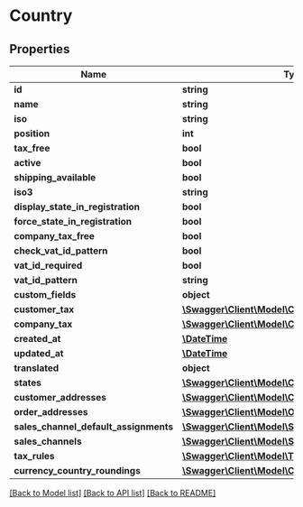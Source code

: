 # Country

## Properties
Name | Type | Description | Notes
------------ | ------------- | ------------- | -------------
**id** | **string** |  | [optional] 
**name** | **string** |  | 
**iso** | **string** |  | [optional] 
**position** | **int** |  | [optional] 
**tax_free** | **bool** |  | [optional] 
**active** | **bool** |  | [optional] 
**shipping_available** | **bool** |  | [optional] 
**iso3** | **string** |  | [optional] 
**display_state_in_registration** | **bool** |  | [optional] 
**force_state_in_registration** | **bool** |  | [optional] 
**company_tax_free** | **bool** |  | [optional] 
**check_vat_id_pattern** | **bool** |  | [optional] 
**vat_id_required** | **bool** |  | [optional] 
**vat_id_pattern** | **string** |  | [optional] 
**custom_fields** | **object** |  | [optional] 
**customer_tax** | [**\Swagger\Client\Model\CountryCustomerTax**](CountryCustomerTax.md) |  | [optional] 
**company_tax** | [**\Swagger\Client\Model\CountryCustomerTax**](CountryCustomerTax.md) |  | [optional] 
**created_at** | [**\DateTime**](\DateTime.md) |  | 
**updated_at** | [**\DateTime**](\DateTime.md) |  | [optional] 
**translated** | **object** |  | [optional] 
**states** | [**\Swagger\Client\Model\CountryState**](CountryState.md) |  | [optional] 
**customer_addresses** | [**\Swagger\Client\Model\CustomerAddress**](CustomerAddress.md) |  | [optional] 
**order_addresses** | [**\Swagger\Client\Model\OrderAddress**](OrderAddress.md) |  | [optional] 
**sales_channel_default_assignments** | [**\Swagger\Client\Model\SalesChannel**](SalesChannel.md) |  | [optional] 
**sales_channels** | [**\Swagger\Client\Model\SalesChannel**](SalesChannel.md) |  | [optional] 
**tax_rules** | [**\Swagger\Client\Model\TaxRule**](TaxRule.md) |  | [optional] 
**currency_country_roundings** | [**\Swagger\Client\Model\CurrencyCountryRounding**](CurrencyCountryRounding.md) |  | [optional] 

[[Back to Model list]](../../README.md#documentation-for-models) [[Back to API list]](../../README.md#documentation-for-api-endpoints) [[Back to README]](../../README.md)

